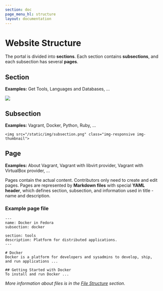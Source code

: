 ```yaml
---
section: doc
page_menu_hl: structure
layout: documentation
---
```


# Website Structure

The portal is divided into **sections**. Each section contains **subsections**, and each subsection has several **pages**.

## Section

**Examples:** Get Tools, Languages and Databases, ...

<div class="row">
  <div class="col-md-10">
    <img src="/static/img/section.png" class="img-responsive img-thumbnail">
  </div>
</div>

## Subsection

**Examples:** Vagrant, Docker, Python, Ruby, ...

<div class="row">
  <div class="col-md-10">

    <img src="/static/img/subsection.png" class="img-responsive img-thumbnail">
  </div>
</div>

## Page

**Examples:** About Vagrant, Vagrant with libvirt provider, Vagrant with VirtualBox provider, ...

Pages contain the actual content. Contributors only need to create and edit pages. Pages are represented by **Markdown files** with special **YAML header**, which defines section, subsection, and information used in title - name and description.

### Example page file

```
---
name: Docker in Fedora
subsection: docker

section: tools
description: Platform for distributed applications.
---

# Docker
Docker is a platform for developers and sysadmins to develop, ship, and run applications ...

## Getting Started with Docker
To install and run Docker ...
```

*More information about files is in the [File Structure](/doc/file-structure.html) section.*

